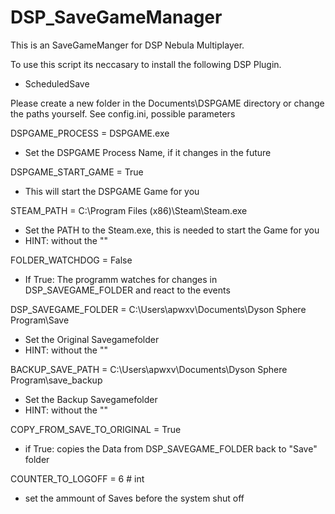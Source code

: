 # DSP_SaveGameManager
This is an SaveGameManger for DSP Nebula Multiplayer.

To use this script its neccasary to install the following DSP Plugin.
- ScheduledSave

Please create a new folder in the Documents\DSPGAME directory or change the paths yourself.
See config.ini, possible parameters

DSPGAME_PROCESS = DSPGAME.exe 
 - Set the DSPGAME Process Name, if it changes in the future

DSPGAME_START_GAME = True
 - This will start the DSPGAME Game for you

STEAM_PATH = C:\Program Files (x86)\Steam\Steam.exe
 - Set the PATH to the Steam.exe, this is needed to start the Game for you
 - HINT: without the ""

FOLDER_WATCHDOG = False 
 - If True: The programm watches for changes in DSP_SAVEGAME_FOLDER and react to the events 

DSP_SAVEGAME_FOLDER = C:\Users\apwxv\Documents\Dyson Sphere Program\Save
 - Set the Original Savegamefolder
 - HINT: without the ""

BACKUP_SAVE_PATH = C:\Users\apwxv\Documents\Dyson Sphere Program\save_backup
 - Set the Backup Savegamefolder
 - HINT: without the ""

COPY_FROM_SAVE_TO_ORIGINAL = True
 - if True: copies the Data from DSP_SAVEGAME_FOLDER back to "Save" folder

COUNTER_TO_LOGOFF = 6  # int
 - set the ammount of Saves before the system shut off
